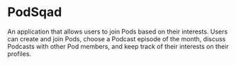 # PodSqad
An application that allows users to join Pods based on their interests. Users can create and join Pods, choose a Podcast episode of the month, discuss Podcasts with other Pod members, and keep track of their interests on their profiles.

